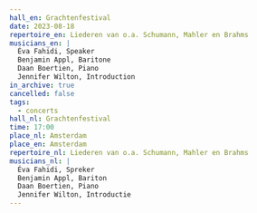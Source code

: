 ```yaml
---
hall_en: Grachtenfestival
date: 2023-08-18
repertoire_en: Liederen van o.a. Schumann, Mahler en Brahms
musicians_en: |
  Éva Fahidi, Speaker 
  Benjamin Appl, Baritone 
  Daan Boertien, Piano
  Jennifer Wilton, Introduction 
in_archive: true
cancelled: false
tags:
  - concerts
hall_nl: Grachtenfestival
time: 17:00
place_nl: Amsterdam
place_en: Amsterdam
repertoire_nl: Liederen van o.a. Schumann, Mahler en Brahms
musicians_nl: |
  Éva Fahidi, Spreker 
  Benjamin Appl, Bariton 
  Daan Boertien, Piano
  Jennifer Wilton, Introductie
---
```

